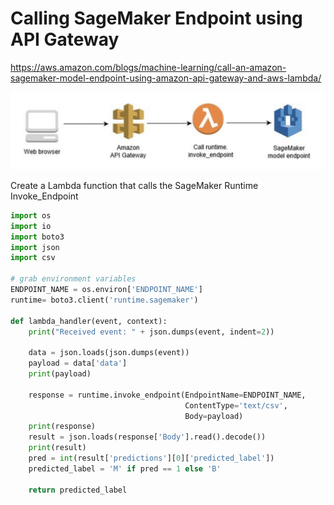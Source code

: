 # Calling SageMaker Endpoint using API Gateway 

https://aws.amazon.com/blogs/machine-learning/call-an-amazon-sagemaker-model-endpoint-using-amazon-api-gateway-and-aws-lambda/

![img](img.png)


Create a Lambda function that calls the SageMaker Runtime Invoke_Endpoint


```py 
import os
import io
import boto3
import json
import csv

# grab environment variables
ENDPOINT_NAME = os.environ['ENDPOINT_NAME']
runtime= boto3.client('runtime.sagemaker')

def lambda_handler(event, context):
    print("Received event: " + json.dumps(event, indent=2))
    
    data = json.loads(json.dumps(event))
    payload = data['data']
    print(payload)
    
    response = runtime.invoke_endpoint(EndpointName=ENDPOINT_NAME,
                                       ContentType='text/csv',
                                       Body=payload)
    print(response)
    result = json.loads(response['Body'].read().decode())
    print(result)
    pred = int(result['predictions'][0]['predicted_label'])
    predicted_label = 'M' if pred == 1 else 'B'
    
    return predicted_label
```